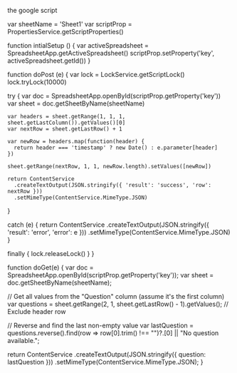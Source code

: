 the google script


var sheetName = 'Sheet1'
var scriptProp = PropertiesService.getScriptProperties()

function intialSetup () {
  var activeSpreadsheet = SpreadsheetApp.getActiveSpreadsheet()
  scriptProp.setProperty('key', activeSpreadsheet.getId())
}

function doPost (e) {
  var lock = LockService.getScriptLock()
  lock.tryLock(10000)

  try {
    var doc = SpreadsheetApp.openById(scriptProp.getProperty('key'))
    var sheet = doc.getSheetByName(sheetName)

    var headers = sheet.getRange(1, 1, 1, sheet.getLastColumn()).getValues()[0]
    var nextRow = sheet.getLastRow() + 1

    var newRow = headers.map(function(header) {
      return header === 'timestamp' ? new Date() : e.parameter[header]
    })

    sheet.getRange(nextRow, 1, 1, newRow.length).setValues([newRow])

    return ContentService
      .createTextOutput(JSON.stringify({ 'result': 'success', 'row': nextRow }))
      .setMimeType(ContentService.MimeType.JSON)
  }

  catch (e) {
    return ContentService
      .createTextOutput(JSON.stringify({ 'result': 'error', 'error': e }))
      .setMimeType(ContentService.MimeType.JSON)
  }

  finally {
    lock.releaseLock()
  }
}

function doGet(e) {
  var doc = SpreadsheetApp.openById(scriptProp.getProperty('key'));
  var sheet = doc.getSheetByName(sheetName);

  // Get all values from the "Question" column (assume it's the first column)
  var questions = sheet.getRange(2, 1, sheet.getLastRow() - 1).getValues(); // Exclude header row

  // Reverse and find the last non-empty value
  var lastQuestion = questions.reverse().find(row => row[0].trim() !== "")?.[0] || "No question available.";

  return ContentService
    .createTextOutput(JSON.stringify({ question: lastQuestion }))
    .setMimeType(ContentService.MimeType.JSON);
}
